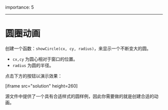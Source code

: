 importance: 5

---

# 圆圈动画

创建一个函数：`showCircle(cx, cy, radius)`，来显示一个不断变大的圆。

- `cx,cy` 为圆心相对于窗口的位置。
- `radius` 为圆的半径。

点击下方的按钮以演示效果：

[iframe src="solution" height=260]

源文件中提供了一个具有合适样式的圆样例，因此你需要做的就是创建合适的动画。
